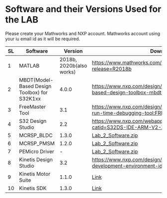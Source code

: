 # Software and their Versions Used for the LAB 
Please create your Mathworks and NXP account. Mathworks account using your iu email id as it will be required.

SL |Software  |  Version | Download Link, if Available | Guide to Install
---|--------|----------|---------------|-------|
1| MATLAB   | 2018b, 2020b(also works)    | https://www.mathworks.com/downloads/web_downloads/download_release?release=R2018b | https://kb.iu.edu/d/ajmh
2| MBDT(Model-Based Design Toolbox) for S32K1xx | 4.0.0 |https://www.nxp.com/design/automotive-software-and-tools/nxp-model-based-design-toolbox-mbdt:MBDT| <a href="Manual_pdf/ECE595_Autonomous_Lab1 _Introduction to S32K144_Spring_2021.pdf"> Lab 1 Manual </a>  Pg 38 to 48
3| FreeMaster Tool| 3.1 | https://www.nxp.com/design/software/development-software/freemaster-run-time-debugging-tool:FREEMASTER?tid=vanFREEMASTER| None required
4| S32 Design Studio| 2.2 | https://www.nxp.com/webapp/swlicensing/sso/downloadSoftware.sp?catid=S32DS-IDE-ARM-V2-X| <a href="Manual_pdf/ECE595_Autonomous_Lab1 _Introduction to S32K144_Spring_2021.pdf"> Lab 1 Manual </a> Pg 16 to 20
5| MCRSP_BLDC | 1.3.0| <a id="raw-url" href="https://raw.githubusercontent.com/Arjun-NA/Embedded_Autonomous_LAB/main/Support/ECE595_Autonomous_Lab2_Software.zip">Lab_2_Software.zip</a> | -|
6| MCRSP_PMSM|1.2.0| <a id="raw-url" href="https://raw.githubusercontent.com/Arjun-NA/Embedded_Autonomous_LAB/main/Support/ECE595_Autonomous_Lab2_Software.zip">Lab_2_Software.zip</a> | -|
7| PEMicro Driver| - |<a id="raw-url" href="https://raw.githubusercontent.com/Arjun-NA/Embedded_Autonomous_LAB/main/Support/ECE595_Autonomous_Lab2_Software.zip">Lab_2_Software.zip</a> | - |
8| Kinetis Design Studio| 3.2| https://www.nxp.com/design/designs/design-studio-integrated-development-environment-ide:KDS_IDE?tid=vanKDS | -|
9| Kinetis Motor Suite| 1.1.0 | <a id="raw-url" href="https://indiana-my.sharepoint.com/:u:/g/personal/arjuna_iu_edu/Ef-ngN0WG2tGhBKjoCSH3I4ByKKAWAIgrCfUAw20LEdBcQ?e=9aRuHs">Link</a> | - |
10| Kinetis SDK |1.3.0 | <a id="raw-url" href="https://indiana-my.sharepoint.com/:u:/g/personal/arjuna_iu_edu/EfIAb_zPQn9Mur9RcvYuJ2MBlrmPQKpF8xrixJtFPoVT9w?e=F3sf4v"> Link </a> |-|
